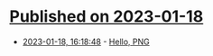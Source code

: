 # [Published on 2023-01-18](index.md)

* [2023-01-18, 16:18:48](https://lobste.rs/s/dwtqwz/hello_png) - [Hello, PNG](https://www.da.vidbuchanan.co.uk/blog/hello-png.html)
